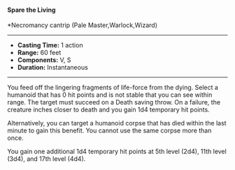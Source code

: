 #### Spare the Living
*Necromancy cantrip (Pale Master,Warlock,Wizard)
___
- **Casting Time:** 1 action
- **Range:** 60 feet
- **Components:** V, S
- **Duration:** Instantaneous
---
You feed off the lingering fragments of life-force from the dying. Select a humanoid that has 0 hit points and is not stable that you can see within range. The target must succeed on a Death saving throw. On a failure, the creature inches closer to death and you gain 1d4 temporary hit points.

Alternatively, you can target a humanoid corpse that has died within the last minute to gain this benefit. You cannot use the same corpse more than once.

You gain one additional 1d4 temporary hit points at 5th level (2d4), 11th level (3d4), and 17th level (4d4).
